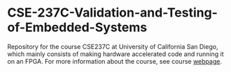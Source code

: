 # CSE-237C-Validation-and-Testing-of-Embedded-Systems
Repository for the course CSE237C at University of California San Diego, which mainly consists of making hardware accelerated code and running it on an FPGA. For more information about the course, see course [webpage](https://kastner.ucsd.edu/ryan/cse237c/).
